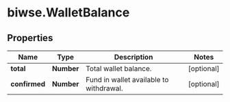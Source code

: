 # biwse.WalletBalance

## Properties

Name | Type | Description | Notes
------------ | ------------- | ------------- | -------------
**total** | **Number** | Total wallet balance. | [optional] 
**confirmed** | **Number** | Fund in wallet available to withdrawal. | [optional] 


